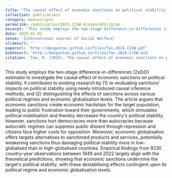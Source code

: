 ```yaml
---
title: "The causal effect of economic sanctions on political stability: A two-stage difference-in-differences analysis"
collection: publications
category: manuscripts
permalink: /publication/2025-IJSW-EcoSanc&PoliStab
excerpt: 'This study employs the two-stage difference-in-differences (2sDiD) estimator to investigate the causal effect of economic sanctions on political stability.'
date: 2025-01-01
venue: 'International Journal of Social Welfare'
slidesurl: ''
paperurl: 'http://dongantan.github.io/files/Tan.2024.IJSW.pdf'
bibtexurl: 'http://dongantan.github.io/files/Tan.2024.IJSW.bib'
citation: 'Tan, D. (2025). The causal effect of economic sanctions on political stability: A two-stage difference-in-differences analysis. <i>International Journal of Social Welfare</i>, 34(1),e12707.'
---
```

This study employs the two-stage difference-in-differences (2sDiD) estimator to investigate the causal effect of economic sanctions on political stability. It contributes to existing research by (1) re-evaluating sanctions' impacts on political stability using newly introduced causal inference methods, and (2) distinguishing the effects of sanctions across various political regimes and economic globalisation levels. The article argues that economic sanctions create economic hardships for the target population, leading to public frustration toward their governments, which stimulates political mobilisation and thereby decreases the country's political stability. However, sanctions hurt democracies more than autocracies because autocratic regimes can suppress public dissent through repression and citizens face higher costs for opposition. Moreover, economic globalisation offers targets alternatives to sanctioned products and services, potentially weakening sanctions thus damaging political stability more in low-globalised than in high-globalised countries. Empirical findings from 9230 country-year observations between 1949 and 2022 largely align with the theoretical predictions, showing that economic sanctions undermine the target's political stability, with these destabilising effects contingent upon its political regime and economic globalisation levels.
